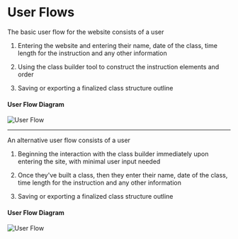 # User Flows

The basic user flow for the website consists of a user 

1. Entering the website and entering their name, date of the class, time length for the instruction and any other information

1. Using the class builder tool to construct the instruction elements and order

1. Saving or exporting a finalized class structure outline

#### User Flow Diagram

![User Flow](https://github.com/robert-laws/project-instruction-menu-documentation/blob/master/98_support-documents/user-flow.jpg)

---

An alternative user flow consists of a user

1. Beginning the interaction with the class builder immediately upon entering the site, with minimal user input needed

1. Once they've built a class, then they enter their name, date of the class, time length for the instruction and any other information

1. Saving or exporting a finalized class structure outline

#### User Flow Diagram

![User Flow](https://github.com/robert-laws/project-instruction-menu-documentation/blob/master/98_support-documents/user-flow-2.jpg)